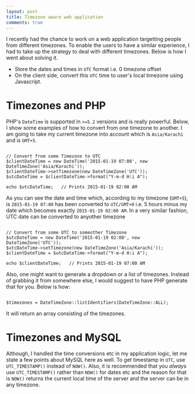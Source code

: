 ```yaml
---
layout: post
title: Timezone aware web application
comments: true
---
```


I recently had the chance to work on a web application targetting people from different timezones. To enable the users to have a similar experience, I had to take up the strategy to deal with different timezones. Below is how I went about solving it.

- Store the dates and times in `UTC` format i.e. 0 timezone offset
- On the client side, convert this `UTC` time to user's local timezone using Javascript.

# Timezones and PHP

PHP's `DateTime` is supported in `>=5.2` versions and is really powerful. Below, I show some examples of how to convert from one timezone to another. I am going to take my current timezone into account which is `Asia/Karachi` and is `GMT+5`.

<pre><code class="php">
// Convert from some Timezone to UTC
$clientDateTime = new DateTime('2015-01-19 07:00', new DateTimeZone('Asia/Karachi'));
$clientDateTime->setTimezone(new DateTimeZone('UTC'));
$utcDateTime = $clientDateTime->format("Y-m-d H:i A");

echo $utcDateTime;   // Prints 2015-01-19 02:00 AM
</code></pre>

As you can see the date and time which, according to my timezone (`GMT+5`), is `2015-01-19 07:00` has been converted to `UTC/GMT+0` i.e. 5 hours minus my date which becomes exactly `2015-01-19 02:00 AM`. In a very similar fashion, UTC date can be converted to anyother timezone

<pre><code class="php">
// Convert from some UTC to someother Timezone
$utcDateTime = new DateTime('2015-01-19 02:00', new DateTimeZone('UTC'));
$utcDateTime->setTimezone(new DateTimeZone('Asia/Karachi'));
$clientDateTime = $utcDateTime->format("Y-m-d H:i A");

echo $clientDateTime;   // Prints 2015-01-19 07:00 AM
</code></pre>

Also, one might want to generate a dropdown or a list of timezones. Instead of grabbing it from somewhere else, I would suggest to have PHP generate that for you. Below is how:

<pre><code class="php">
$timezones = DateTimeZone::listIdentifiers(DateTimeZone::ALL);
</code></pre>

It will return an array consisting of the timezones.

# Timezones and MySQL

Although, I handled the time conversions etc in my application logic, let me state a few points about MySQL here as well. To get timestamp in `UTC`, use `UTC_TIMESTAMP()` instead of `NOW()`. Also, it is recommended that you *always* use `UTC_TIMESTAMP()` rather than `NOW()` for dates etc and the reason for that is `NOW()` returns the current local time of the server and the server can be in any timezone.
